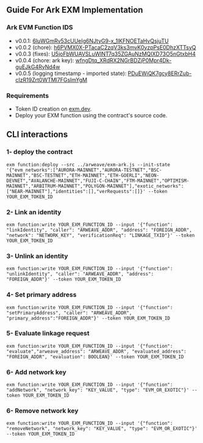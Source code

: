## Guide For Ark EXM Implementation 

### Ark EVM Function IDS 
- v0.0.1: [6luWGmRv53cUUeIg6NJtyG9-x_1lKFNOETaHvQsjuTU](https://api.exm.dev/read/6luWGmRv53cUUeIg6NJtyG9-x_1lKFNOETaHvQsjuTU)
- v0.0.2 (chore): [h6PVMX0X-PTacaC2zqV3ks3mvK0yzpPsE0DhzXTTsyQ](https://api.exm.dev/read/h6PVMX0X-PTacaC2zqV3ks3mvK0yzpPsE0DhzXTTsyQ)
- v0.0.3 (fixes): [U5joFbWUAVSLuWlNT7q35ZGAuNzMQIXD73O5nGtxbH4](https://api.exm.dev/read/U5joFbWUAVSLuWlNT7q35ZGAuNzMQIXD73O5nGtxbH4)
- v0.0.4 (chore: ark key): [wfngDtq_XRdRX2NGrBDZjP0Mpr4Dk-guEJkG4RyNd4w](https://api.exm.dev/read/wfngDtq_XRdRX2NGrBDZjP0Mpr4Dk-guEJkG4RyNd4w)
- v0.0.5 (logging timestamp - imported state): [PDuEWiQK7gcy8ERrZub-cIzR19Zrt0WTMl7FGsImYgM](https://api.exm.dev/read/PDuEWiQK7gcy8ERrZub-cIzR19Zrt0WTMl7FGsImYgM)

### Requirements
- Token ID creation on [exm.dev](https://exm.dev/login).
- Deploy your EXM function using the contract's source code.

## CLI interactions

### 1- deploy the contract

```console
exm function:deploy --src ../arweave/exm-ark.js --init-state '{"evm_networks":["AURORA-MAINNET","AURORA-TESTNET","BSC-MAINNET","BSC-TESTNET","ETH-MAINNET","ETH-GOERLI","NEON-DEVNET","AVALANCHE-MAINNET","FUJI-C-CHAIN","FTM-MAINNET","OPTIMISM-MAINNET","ARBITRUM-MAINNET","POLYGON-MAINNET"],"exotic_networks":["NEAR-MAINNET"],"identities":[],"verRequests":[]}' --token YOUR_EXM_TOKEN_ID
```

### 2- Link an identity

```console
exm function:write YOUR_EXM_FUNCTION_ID --input '{"function": "linkIdentity", "caller": "ARWEAVE_ADDR", "address": "FOREIGN_ADDR", "network": "NETWORK_KEY", "verificationReq": "LINKAGE_TXID"}' --token YOUR_EXM_TOKEN_ID
```

### 3- Unlink an identity

```console
exm function:write YOUR_EXM_FUNCTION_ID --input '{"function": "unlinkIdentity", "caller": "ARWEAVE_ADDR", "address": "FOREIGN_ADDR"}' --token YOUR_EXM_TOKEN_ID
```

### 4- Set primary address

```console
exm function:write YOUR_EXM_FUNCTION_ID --input '{"function": "setPrimaryAddress", "caller": "ARWEAVE_ADDR", "primary_address":"FOREIGN_ADDR"}' --token YOUR_EXM_TOKEN_ID
```

### 5- Evaluate linkage request

```console
exm function:write YOUR_EXM_FUNCTION_ID --input '{"function": "evaluate","arweave_address": "ARWEAVE_ADDR", "evaluated_address": "FOREIGN_ADDR", "evaluation": BOOLEAN}' --token YOUR_EXM_TOKEN_ID
```

### 6- Add network key

```console
exm function:write YOUR_EXM_FUNCTION_ID --input '{"function": "addNetwork", "network_key": "KEY_VALUE", "type": "EVM_OR_EXOTIC"}' --token YOUR_EXM_TOKEN_ID

```

### 6- Remove network key

```console
exm function:write YOUR_EXM_FUNCTION_ID --input '{"function": "removeNetwork", "network_key": "KEY_VALUE", "type": "EVM_OR_EXOTIC"}' --token YOUR_EXM_TOKEN_ID

```
